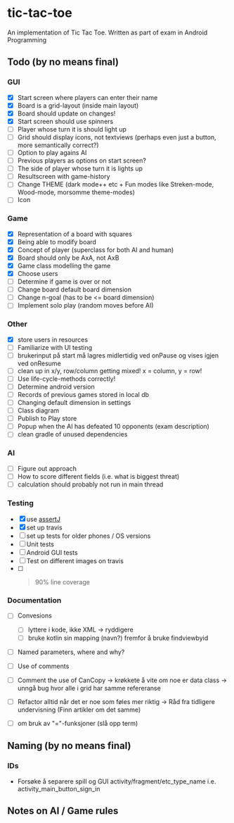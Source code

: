 # tic-tac-toe
An implementation of Tic Tac Toe. Written as part of exam in Android Programming

## Todo (by no means final)
### GUI 
- [X] Start screen where players can enter their name
- [X] Board is a grid-layout (inside main layout)
- [X] Board should update on changes!
- [X] Start screen should use spinners
- [ ] Player whose turn it is should light up
- [ ] Grid should display icons, not textviews (perhaps even just a button, more semantically correct?)
- [ ] Option to play agains AI
- [ ] Previous players as options on start screen?
- [ ] The side of player whose turn it is lights up
- [ ] Resultscreen with game-history
- [ ] Change THEME (dark mode++ etc + Fun modes like Streken-mode, Wood-mode, morsomme theme-modes)
- [ ] Icon
### Game 
- [X] Representation of a board with squares
- [X] Being able to modify board
- [X] Concept of player (superclass for both AI and human)
- [X] Board should only be AxA, not AxB
- [X] Game class modelling the game
- [X] Choose users
- [ ] Determine if game is over or not
- [ ] Change board default board dimension
- [ ] Change n-goal (has to be <= board dimension)
- [ ] Implement solo play (random moves before AI) 
### Other
- [X] store users in resources
- [ ] Familiarize with UI testing
- [ ] brukerinput på start må lagres midlertidig ved onPause og vises igjen ved onResume
- [ ] clean up in x/y, row/column getting mixed! x = column, y = row!
- [ ] Use life-cycle-methods correctly!
- [ ] Determine android version
- [ ] Records of previous games stored in local db
- [ ] Changing default dimension in settings
- [ ] Class diagram
- [ ] Publish to Play store
- [ ] Popup when the AI has defeated 10 opponents (exam description)
- [ ] clean gradle of unused dependencies
### AI 
- [ ] Figure out approach 
- [ ] How to score different fields (i.e. what is biggest threat)
- [ ] calculation should probably not run in main thread
### Testing 
- [X] use [assertJ](http://joel-costigliola.github.io/assertj)
- [X] set up travis
- [ ] set up tests for older phones / OS versions
- [ ] Unit tests 
- [ ] Android GUI tests
- [ ] Test on different images on travis
- [ ] >90% line coverage
### Documentation
- [ ] Convesions
    - [ ] lyttere i kode, ikke XML -> ryddigere
    - [ ] bruke kotlin sin mapping (navn?) fremfor å bruke findviewbyid
- [ ] Named parameters, where and why?
- [ ] Use of comments
- [ ] Comment the use of CanCopy -> krøkkete å vite om noe er data class -> unngå bug hvor alle i grid har samme refereranse
- [ ] Refactor alltid når det er noe som føles mer riktig -> Råd fra tidligere undervisning (Finn artikler om det samme)
- [ ] om bruk av "="-funksjoner (slå opp term)


## Naming (by no means final)
### IDs
* Forsøke å separere spill og GUI
activity/fragment/etc_type_name
i.e.
activity_main_button_sign_in

## Notes on AI / Game rules
